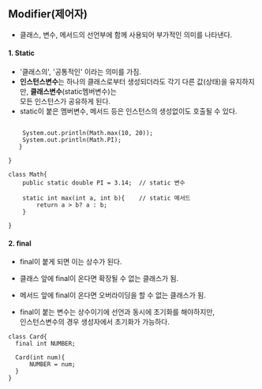 
## Modifier(제어자)  

* 클래스, 변수, 메서드의 선언부에 함께 사용되어 부가적인 의미를 나타낸다.  

#### 1. Static  

* '클래스의', '공통적인' 이라는 의미를 가짐.  
* **인스턴스변수**는 하나의 클래스로부터 생성되더라도 각기 다른 값(상태)을 유지하지만, **클래스변수**(static멤버변수)는   
모든 인스턴스가 공유하게 된다.  
* static이 붙은 멤버변수, 메서드 등은 인스턴스의 생성없이도 호출될 수 있다.  


```

    System.out.println(Math.max(10, 20));    
    System.out.println(Math.PI);
   }

}

class Math{
    public static double PI = 3.14;  // static 변수

    static int max(int a, int b){    // static 메서드
        return a > b? a : b;
    }

}
```

#### 2. final  

* final이 붙게 되면 이는 상수가 된다.  
* 클래스 앞에 final이 온다면 확장될 수 없는 클래스가 됨.  
* 메서드 앞에 final이 온다면 오버라이딩을 할 수 없는 클래스가 됨.  

* final이 붙는 변수는 상수이기에 선언과 동시에 초기화를 해야하지만,  
인스턴스변수의 경우 생성자에서 초기화가 가능하다.  

```
class Card{
  final int NUMBER;
  
  Card(int num){
      NUMBER = num;
  }
}
```

